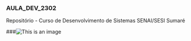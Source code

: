 ### AULA_DEV_2302

Repositório - Curso de Desenvolvimento de Sistemas SENAI/SESI Sumaré

###![This is an image](http://c.files.bbci.co.uk/17444/production/_124800359_gettyimages-817514614.jpg)
